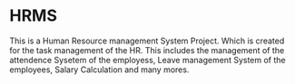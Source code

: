 # HRMS
This is a Human Resource management System Project. Which is created for the task management of the HR. This includes the management of the attendence Sysetem of the employess, Leave management System of the employees, Salary Calculation and many mores.
